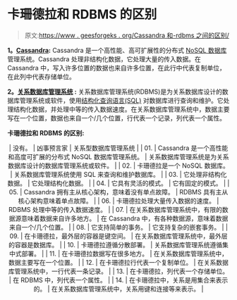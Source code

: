 # 卡珊德拉和 RDBMS 的区别

> 原文:[https://www . geesforgeks . org/Cassandra 和-rdbms 之间的区别/](https://www.geeksforgeeks.org/difference-between-cassandra-and-rdbms/)

**1。[Cassandra](https://www.geeksforgeeks.org/apache-cassandra-nosql-database/):**
Cassandra 是一个高性能、高可扩展性的分布式 [NoSQL 数据库](https://www.geeksforgeeks.org/introduction-to-nosql/)管理系统。Cassandra 处理非结构化数据，它处理大量的传入数据。在 Cassandra 中，写入许多位置的数据也来自许多位置，在此行中代表复制单位，在此列中代表存储单位。

**2。[关系数据库管理系统](https://www.geeksforgeeks.org/rdbms-full-form/) :**
关系数据库管理系统(RDBMS)是为关系数据库设计的数据库管理系统或软件，使用[结构化查询语言(SQL)](https://www.geeksforgeeks.org/sql-tutorial/) 对数据库进行查询和维护。它处理结构化数据，并处理中等的传入数据速度。在关系数据库管理系统中，数据主要写在一个位置，数据也来自一个/几个位置，行代表一个记录，列代表一个属性。

**卡珊德拉和 RDBMS 的区别:**

<center>

| 没有。 | 凶事预言家 | 关系型数据库管理系统 |
| 01. | Cassandra 是一个高性能和高度可扩展的分布式 NoSQL 数据库管理系统。 | 关系数据库管理系统是为关系数据库设计的数据库管理系统或软件。 |
| 02. | 卡珊德拉是一个 NoSQL 数据库。 | 关系数据库管理系统使用 SQL 来查询和维护数据库。 |
| 03. | 它处理非结构化数据。 | 它处理结构化数据。 |
| 04. | 它具有灵活的模式。 | 它有固定的模式。 |
| 05. | Cassandra 拥有主从核心架构，意味着没有单点故障。 | RDBMS 具有主从核心架构意味着单点故障。 |
| 06. | 卡珊德拉处理大量传入数据的速度。 | RDBMS 处理中等的传入数据速度。 |
| 07. | 在关系数据库管理系统中，有限的数据源意味着数据来自许多地方。 | 在 Cassandra 中，有各种数据源，意味着数据来自一个/几个位置。 |
| 08. | 它支持简单的事务。 | 它支持复杂的嵌套事务。 |
| 09. | 在卡珊德拉，最外层的容器是键空间。 | 在关系数据库管理系统中，最外层的容器是数据库。 |
| 10. | 卡珊德拉遵循分散部署。 | 关系数据库管理系统遵循集中式部署。 |
| 11. | 在卡珊德拉数据写在很多地方。 | 在关系数据库管理系统中，数据主要写在一个位置。 |
| 12. | 在卡珊德拉行代表一个复制单位。 | 在关系数据库管理系统中，一行代表一条记录。 |
| 13. | 在卡珊德拉，列代表一个存储单位。 | 在 RDBMS 中，列代表一个属性。 |
| 14. | 在卡珊德拉中，关系是用集合来表示的。 | 在关系数据库管理系统中，关系用键和连接等来表示。 |

</center>